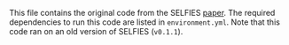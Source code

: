 This file contains the original code from the SELFIES
[paper](https://arxiv.org/abs/1905.13741). The required dependencies to run 
this code are listed in ``environment.yml``. Note that this code ran on 
an old version of SELFIES (``v0.1.1``).
